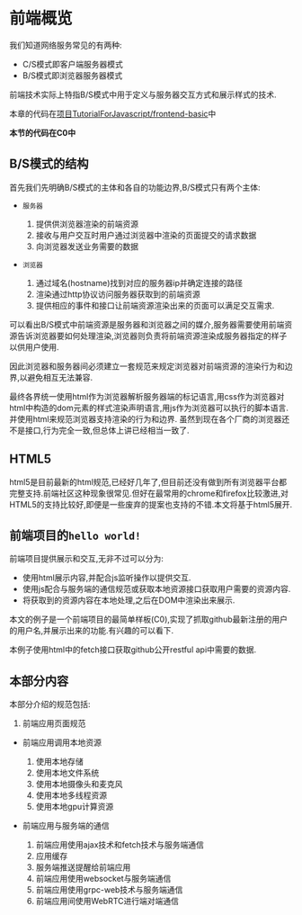 # 前端概览

我们知道网络服务常见的有两种:
+ C/S模式即客户端服务器模式
+ B/S模式即浏览器服务器模式

前端技术实际上特指B/S模式中用于定义与服务器交互方式和展示样式的技术.

本章的代码在[项目TutorialForJavascript/frontend-basic](https://github.com/TutorialForJavascript/frontend-basic)中

**本节的代码在C0中**

## B/S模式的结构

首先我们先明确B/S模式的主体和各自的功能边界,B/S模式只有两个主体:

+ `服务器`
    1. 提供供浏览器渲染的前端资源
    2. 接收与用户交互时用户通过浏览器中渲染的页面提交的请求数据
    3. 向浏览器发送业务需要的数据

+ `浏览器`
    1. 通过域名(hostname)找到对应的服务器ip并确定连接的路径
    2. 渲染通过http协议访问服务器获取到的前端资源
    3. 提供相应的事件和接口让前端资源渲染出来的页面可以满足交互需求.

可以看出B/S模式中前端资源是服务器和浏览器之间的媒介,服务器需要使用前端资源告诉浏览器要如何处理渲染,浏览器则负责将前端资源渲染成服务器指定的样子以供用户使用.

因此浏览器和服务器间必须建立一套规范来规定浏览器对前端资源的渲染行为和边界,以避免相互无法兼容.

最终各界统一使用html作为浏览器解析服务器端的标记语言,用css作为浏览器对html中构造的dom元素的样式渲染声明语言,用js作为浏览器可以执行的脚本语言.并使用html来规范浏览器支持渲染的行为和边界.
虽然到现在各个厂商的浏览器还不是接口,行为完全一致,但总体上讲已经相当一致了.

## HTML5

html5是目前最新的html规范,已经好几年了,但目前还没有做到所有浏览器平台都完整支持.前端社区这种现象很常见.但好在最常用的chrome和firefox比较激进,对HTML5的支持比较好,即便是一些废弃的提案也支持的不错.本文将基于html5展开.

## 前端项目的`hello world!`

前端项目提供展示和交互,无非不过可以分为:

+ 使用html展示内容,并配合js监听操作以提供交互.
+ 使用js配合与服务端的通信规范或获取本地资源接口获取用户需要的资源内容.
+ 将获取到的资源内容在本地处理,之后在DOM中渲染出来展示.

本文的例子是一个前端项目的最简单样板(C0),实现了抓取github最新注册的用户的用户名,并展示出来的功能.有兴趣的可以看下.

本例子使用html中的fetch接口获取github公开restful api中需要的数据.

## 本部分内容

本部分介绍的规范包括:

1. 前端应用页面规范

+ 前端应用调用本地资源
  1. 使用本地存储
  2. 使用本地文件系统
  3. 使用本地摄像头和麦克风
  4. 使用本地多线程资源
  5. 使用本地gpu计算资源

+ 前端应用与服务端的通信
  1. 前端应用使用ajax技术和fetch技术与服务端通信
  2. 应用缓存
  3. 服务端推送提醒给前端应用
  4. 前端应用使用websocket与服务端通信
  5. 前端应用使用grpc-web技术与服务端通信
  6. 前端应用间使用WebRTC进行端对端通信
  
